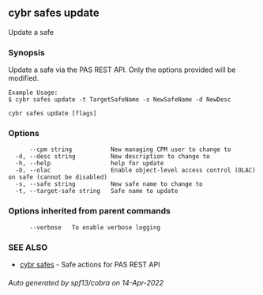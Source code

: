 ## cybr safes update

Update a safe

### Synopsis

Update a safe via the PAS REST API. Only the options provided will be modified.
	
	Example Usage:
	$ cybr safes update -t TargetSafeName -s NewSafeName -d NewDesc

```
cybr safes update [flags]
```

### Options

```
      --cpm string           New managing CPM user to change to
  -d, --desc string          New description to change to
  -h, --help                 help for update
  -O, --olac                 Enable object-level access control (OLAC) on safe (cannot be disabled)
  -s, --safe string          New safe name to change to
  -t, --target-safe string   Safe name to update
```

### Options inherited from parent commands

```
      --verbose   To enable verbose logging
```

### SEE ALSO

* [cybr safes](cybr_safes.md)	 - Safe actions for PAS REST API

###### Auto generated by spf13/cobra on 14-Apr-2022
